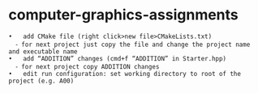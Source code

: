 # computer-graphics-assignments

	•	add CMake file (right click>new file>CMakeLists.txt)
	  ⁃	for next project just copy the file and change the project name and executable name
	•	add “ADDITION” changes (cmd+f “ADDITION” in Starter.hpp)
	  ⁃	for next project copy ADDITION changes
	•	edit run configuration: set working directory to root of the project (e.g. A00)
